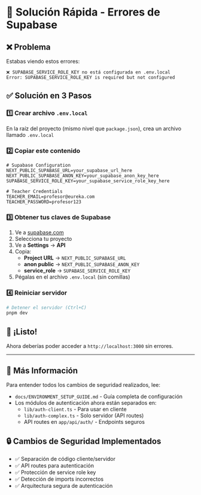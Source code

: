 # 🚀 Solución Rápida - Errores de Supabase

## ❌ Problema
Estabas viendo estos errores:
```
❌ SUPABASE_SERVICE_ROLE_KEY no está configurada en .env.local
Error: SUPABASE_SERVICE_ROLE_KEY is required but not configured
```

## ✅ Solución en 3 Pasos

### 1️⃣ Crear archivo `.env.local`
En la raíz del proyecto (mismo nivel que `package.json`), crea un archivo llamado `.env.local`

### 2️⃣ Copiar este contenido
```env
# Supabase Configuration
NEXT_PUBLIC_SUPABASE_URL=your_supabase_url_here
NEXT_PUBLIC_SUPABASE_ANON_KEY=your_supabase_anon_key_here
SUPABASE_SERVICE_ROLE_KEY=your_supabase_service_role_key_here

# Teacher Credentials
TEACHER_EMAIL=profesor@eureka.com
TEACHER_PASSWORD=profesor123
```

### 3️⃣ Obtener tus claves de Supabase
1. Ve a [supabase.com](https://supabase.com)
2. Selecciona tu proyecto
3. Ve a **Settings** → **API**
4. Copia:
   - **Project URL** → `NEXT_PUBLIC_SUPABASE_URL`
   - **anon public** → `NEXT_PUBLIC_SUPABASE_ANON_KEY`
   - **service_role** → `SUPABASE_SERVICE_ROLE_KEY`
5. Pégalas en el archivo `.env.local` (sin comillas)

### 4️⃣ Reiniciar servidor
```bash
# Detener el servidor (Ctrl+C)
pnpm dev
```

## 🎉 ¡Listo!
Ahora deberías poder acceder a `http://localhost:3000` sin errores.

---

## 📖 Más Información
Para entender todos los cambios de seguridad realizados, lee:
- `docs/ENVIRONMENT_SETUP_GUIDE.md` - Guía completa de configuración
- Los módulos de autenticación ahora están separados en:
  - `lib/auth-client.ts` - Para usar en cliente
  - `lib/auth-complex.ts` - Solo servidor (API routes)
  - API routes en `app/api/auth/` - Endpoints seguros

## 🔒 Cambios de Seguridad Implementados
- ✅ Separación de código cliente/servidor
- ✅ API routes para autenticación
- ✅ Protección de service role key
- ✅ Detección de imports incorrectos
- ✅ Arquitectura segura de autenticación





